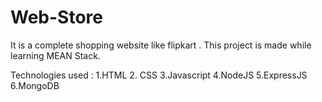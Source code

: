 # Web-Store

It is a complete shopping website like flipkart .
This project is made while learning MEAN Stack.

Technologies used :
  1.HTML
  2. CSS
  3.Javascript
  4.NodeJS
  5.ExpressJS
  6.MongoDB
